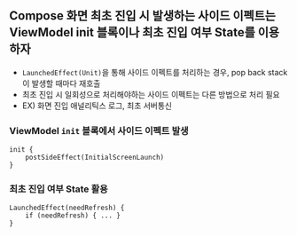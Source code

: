 ## Compose 화면 최초 진입 시 발생하는 사이드 이펙트는 ViewModel init 블록이나 최초 진입 여부 State를 이용하자
- `LaunchedEffect(Unit)`을 통해 사이드 이펙트를 처리하는 경우, pop back stack이 발생할 때마다 재호출
- 최초 진입 시 일회성으로 처리해야하는 사이드 이펙트는 다른 방법으로 처리 필요
- EX) 화면 진입 애널리틱스 로그, 최초 서버통신
### ViewModel `init` 블록에서 사이드 이펙트 발생
```
init {
    postSideEffect(InitialScreenLaunch)
}
```
### 최초 진입 여부 State 활용
```
LaunchedEffect(needRefresh) {
    if (needRefresh) { ... }
}
```
